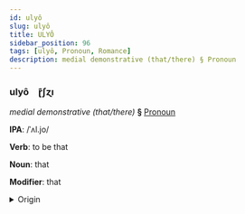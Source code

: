 ```yaml
---
id: ulyô
slug: ulyô
title: ULYÔ
sidebar_position: 96
tags: [ulyô, Pronoun, Romance]
description: medial demonstrative (that/there) § Pronoun
---
```


### ulyô&emsp;<span kind="abugida">ɽ͊ʃɀı</span>

*medial demonstrative (that/there)* **§** [Pronoun](../../tags/Pronoun)

**IPA**: /ˈʌl.jo/

**Verb**: to be that

**Noun**: that

**Modifier**: that

<details>
    <summary>Origin</summary>
    Catalan allò /əˈʎɔ/<br/>
    <em>Romance Language Family</em>
</details>